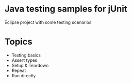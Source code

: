 # Java testing samples for jUnit
Eclipse project with some testing scenarios

# Topics
- Testing basics
- Assert types
- Setup & Teardown
- Repeat
- Run directly